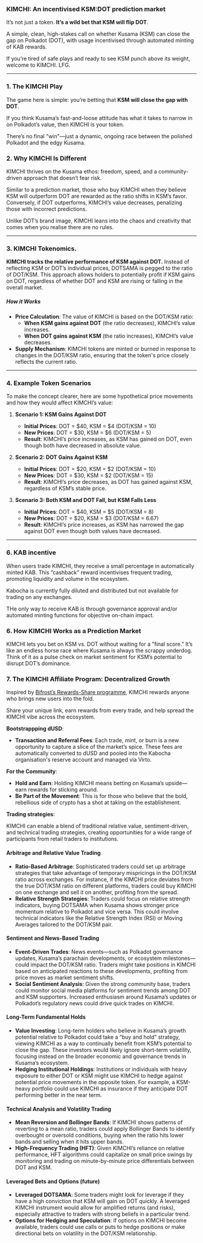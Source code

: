 ### KIMCHI: An incentivised KSM:DOT prediction market

It’s not just a token. **It’s a wild bet that KSM will flip DOT**. 

A simple, clean, high-stakes call on whether Kusama (KSM) can close the gap on Polkadot (DOT), with usage incentivised through automated minting of KAB rewards.

If you’re tired of safe plays and ready to see KSM punch above its weight, welcome to KIMCHI. LFG.

---

### 1. **The KIMCHI Play**

The game here is simple: you’re betting that **KSM will close the gap with DOT**. 

If you think Kusama’s fast-and-loose attitude has what it takes to narrow in on Polkadot’s value, then KIMCHI is your token. 

There’s no final "win"—just a dynamic, ongoing race between the polished Polkadot and the edgy Kusama.

### 2. **Why KIMCHI Is Different**

KIMCHI thrives on the Kusama ethos: freedom, speed, and a community-driven approach that doesn’t fear risk. 

Similar to a prediction market, those who buy KIMCHI when they believe KSM will outperform DOT are rewarded as the ratio shifts in KSM’s favor. Conversely, if DOT outperforms, KIMCHI’s value decreases, penalizing those with incorrect predictions.

Unlike DOT’s brand image, KIMCHI leans into the chaos and creativity that comes when you realise there are no rules.

---

### 3. **KIMCHI Tokenomics**.

**KIMCHI tracks the relative performance of KSM against DOT.** Instead of reflecting KSM or DOT’s individual prices, DOTSAMA is pegged to the ratio of DOT/KSM. This approach allows holders to potentially profit if KSM gains on DOT, regardless of whether DOT and KSM are rising or falling in the overall market.

##### How it Works
- **Price Calculation**: The value of KIMCHI is based on the DOT/KSM ratio:
  - **When KSM gains against DOT** (the ratio decreases), KIMCHI’s value increases.
  - **When DOT gains against KSM** (the ratio increases), KIMCHI’s value decreases.
- **Supply Mechanism**: KIMCHI tokens are minted or burned in response to changes in the DOT/KSM ratio, ensuring that the token's price closely reflects the current ratio.

---

### 4. **Example Token Scenarios**

To make the concept clearer, here are some hypothetical price movements and how they would affect KIMCHI’s value:

1. **Scenario 1: KSM Gains Against DOT**
   - **Initial Prices**: DOT = $40, KSM = $4 (DOT/KSM = 10)
   - **New Prices**: DOT = $30, KSM = $6 (DOT/KSM = 5)
   - **Result**: KIMCHI’s price increases, as KSM has gained on DOT, even though both have decreased in absolute value.

2. **Scenario 2: DOT Gains Against KSM**
   - **Initial Prices**: DOT = $20, KSM = $2 (DOT/KSM = 10)
   - **New Prices**: DOT = $30, KSM = $2 (DOT/KSM = 15)
   - **Result**: KIMCHI’s price decreases, as DOT has gained against KSM, regardless of KSM’s stable price.

3. **Scenario 3: Both KSM and DOT Fall, but KSM Falls Less**
   - **Initial Prices**: DOT = $40, KSM = $5 (DOT/KSM = 8)
   - **New Prices**: DOT = $20, KSM = $3 (DOT/KSM = 6.67)
   - **Result**: KIMCHI’s price increases, as KSM has narrowed the gap against DOT even though both values have decreased.

---

### 6. **KAB incentive**

When users trade KIMCHI, they receive a small percentage in automatically minted KAB. This “cashback” reward incentivises frequent trading, promoting liquidity and volume in the ecosystem.

Kabocha is currently fully diluted and distributed but not available for trading on any exchanges. 

THe only way to receive KAB is through governance approval and/or automated minting functions for objective on-chain impact. 

### 6. **How KIMCHI Works as a Prediction Market**

KIMCHI lets you bet on KSM vs. DOT without waiting for a "final score." It’s like an endless horse race where Kusama is always the scrappy underdog. Think of it as a pulse check on market sentiment for KSM’s potential to disrupt DOT’s dominance.

### 7. **The KIMCHI Affiliate Program: Decentralized Growth**

Inspired by [Bifrost’s Rewards-Share programme](https://docs.bifrost.io/for-partners/reward-share-program-rsp0), KIMCHI rewards anyone who brings new users into the fold. 

Share your unique link, earn rewards from every trade, and help spread the KIMCHI vibe across the ecosystem. 

**Bootstrappping dUSD**:
   - **Transaction and Referral Fees**: Each trade, mint, or burn is a new opportunity to capture a slice of the market’s spice. These fees are automatically converted to dUSD and pooled into the Kabocha organisation's reserve account and managed via Virto. 

**For the Community**:
   - **Hold and Earn**: Holding KIMCHI means betting on Kusama’s upside—earn rewards for sticking around.
   - **Be Part of the Movement**: This is for those who believe that the bold, rebellious side of crypto has a shot at taking on the establishment.

**Trading strategies**:

KIMCHI can enable a blend of traditional relative value, sentiment-driven, and technical trading strategies, creating opportunities for a wide range of participants from retail traders to institutions.

#### **Arbitrage and Relative Value Trading**
   - **Ratio-Based Arbitrage**: Sophisticated traders could set up arbitrage strategies that take advantage of temporary mispricings in the DOT/KSM ratio across exchanges. For instance, if the KIMCHI price deviates from the true DOT/KSM ratio on different platforms, traders could buy KIMCHI on one exchange and sell it on another, profiting from the spread.
   - **Relative Strength Strategies**: Traders could focus on relative strength indicators, buying DOTSAMA when Kusama shows stronger price momentum relative to Polkadot and vice versa. This could involve technical indicators like the Relative Strength Index (RSI) or Moving Averages tailored to the DOT/KSM pair.

#### **Sentiment and News-Based Trading**
   - **Event-Driven Trades**: News events—such as Polkadot governance updates, Kusama’s parachain developments, or ecosystem milestones—could impact the DOT/KSM ratio. Traders might take positions in KIMCHI based on anticipated reactions to these developments, profiting from price moves as market sentiment shifts.
   - **Social Sentiment Analysis**: Given the strong community base, traders could monitor social media platforms for sentiment trends among DOT and KSM supporters. Increased enthusiasm around Kusama’s updates or Polkadot’s regulatory news could drive quick trades on KIMCHI.

#### **Long-Term Fundamental Holds**
   - **Value Investing**: Long-term holders who believe in Kusama’s growth potential relative to Polkadot could take a “buy and hold” strategy, viewing KIMCHI as a way to continually benefit from KSM’s potential to close the gap. These investors would likely ignore short-term volatility, focusing instead on the broader economic and governance trends in Kusama’s ecosystem.
   - **Hedging Institutional Holdings**: Institutions or individuals with heavy exposure to either DOT or KSM might use KIMCHI to hedge against potential price movements in the opposite token. For example, a KSM-heavy portfolio could use KIMCHI as insurance if they anticipate DOT performing better in the near term.

#### **Technical Analysis and Volatility Trading**
   - **Mean Reversion and Bollinger Bands**: If KIMCHI shows patterns of reverting to a mean ratio, traders could apply Bollinger Bands to identify overbought or oversold conditions, buying when the ratio hits lower bands and selling when it hits upper bands.
   - **High-Frequency Trading (HFT)**: Given KIMCHI’s reliance on relative performance, HFT algorithms could capitalize on small price swings by monitoring and trading on minute-by-minute price differentials between DOT and KSM.

#### **Leveraged Bets and Options (future)**
   - **Leveraged DOTSAMA**: Some traders might look for leverage if they have a high conviction that KSM will gain on DOT quickly. A leveraged KIMCHI instrument would allow for amplified returns (and risks), especially attractive to traders with strong beliefs in a particular trend.
   - **Options for Hedging and Speculation**: If options on KIMCHI become available, traders could use calls or puts to hedge positions or make directional bets on volatility in the DOT/KSM relationship.

